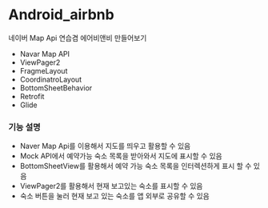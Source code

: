 # Android_airbnb
네이버 Map Api 연습겸 에어비앤비 만들어보기

- Navar Map API 
- ViewPager2
- FragmeLayout
- CoordinatroLayout
- BottomSheetBehavior
- Retrofit
- Glide

### 기능 설명
- Naver Map Api를 이용해서 지도를 띄우고 활용할 수 있음
- Mock API에서 예약가능 숙소 목록을 받아와서 지도에 표시할 수 있음
- BottomSheetView를 활용해서 예약 가능 숙소 목록을 인터렉션하게 표시 할 수 있음
- ViewPager2를 활용해서 현재 보고있는 숙소를 표시할 수 있음
- 숙소 버튼을 눌러 현재 보고 있는 숙소를 앱 외부로 공유할 수 있음
